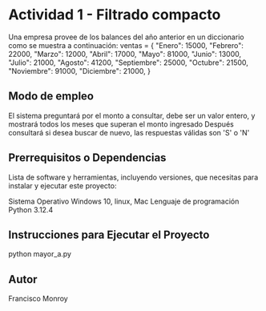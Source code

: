 # Actividad 1 - Filtrado compacto
Una empresa provee de los balances del año anterior en un diccionario como se muestra a
continuación:
ventas = {
"Enero": 15000,
"Febrero": 22000,
"Marzo": 12000,
"Abril": 17000,
"Mayo": 81000,
"Junio": 13000,
"Julio": 21000,
"Agosto": 41200,
"Septiembre": 25000,
"Octubre": 21500,
"Noviembre": 91000,
"Diciembre": 21000,
}

## Modo de empleo
El sistema preguntará por el monto a consultar, debe ser un valor entero, y mostrará todos los meses que superan el monto ingresado
Después consultará si desea buscar de nuevo, las respuestas válidas son 'S' o 'N'

## Prerrequisitos o Dependencias
Lista de software y herramientas, incluyendo versiones, que necesitas para instalar y ejecutar este proyecto:

Sistema Operativo  Windows 10, linux, Mac
Lenguaje de programación Python 3.12.4

## Instrucciones para Ejecutar el Proyecto
python mayor_a.py

## Autor
Francisco Monroy